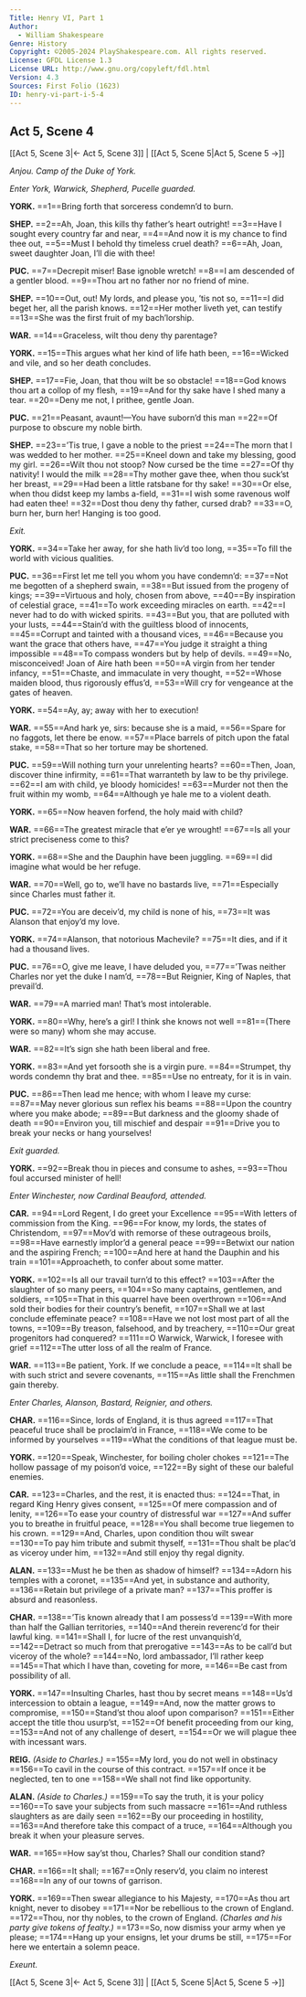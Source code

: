```yaml
---
Title: Henry VI, Part 1
Author: 
  - William Shakespeare
Genre: History
Copyright: ©2005-2024 PlayShakespeare.com. All rights reserved.
License: GFDL License 1.3
License URL: http://www.gnu.org/copyleft/fdl.html
Version: 4.3
Sources: First Folio (1623)
ID: henry-vi-part-i-5-4
---
```


## Act 5, Scene 4
[[Act 5, Scene 3|← Act 5, Scene 3]] | [[Act 5, Scene 5|Act 5, Scene 5 →]]

*Anjou. Camp of the Duke of York.*

*Enter York, Warwick, Shepherd, Pucelle guarded.*

**YORK.**
==1==Bring forth that sorceress condemn’d to burn.

**SHEP.**
==2==Ah, Joan, this kills thy father’s heart outright!
==3==Have I sought every country far and near,
==4==And now it is my chance to find thee out,
==5==Must I behold thy timeless cruel death?
==6==Ah, Joan, sweet daughter Joan, I’ll die with thee!

**PUC.**
==7==Decrepit miser! Base ignoble wretch!
==8==I am descended of a gentler blood.
==9==Thou art no father nor no friend of mine.

**SHEP.**
==10==Out, out! My lords, and please you, ’tis not so,
==11==I did beget her, all the parish knows.
==12==Her mother liveth yet, can testify
==13==She was the first fruit of my bach’lorship.

**WAR.**
==14==Graceless, wilt thou deny thy parentage?

**YORK.**
==15==This argues what her kind of life hath been,
==16==Wicked and vile, and so her death concludes.

**SHEP.**
==17==Fie, Joan, that thou wilt be so obstacle!
==18==God knows thou art a collop of my flesh,
==19==And for thy sake have I shed many a tear.
==20==Deny me not, I prithee, gentle Joan.

**PUC.**
==21==Peasant, avaunt!—You have suborn’d this man
==22==Of purpose to obscure my noble birth.

**SHEP.**
==23==’Tis true, I gave a noble to the priest
==24==The morn that I was wedded to her mother.
==25==Kneel down and take my blessing, good my girl.
==26==Wilt thou not stoop? Now cursed be the time
==27==Of thy nativity! I would the milk
==28==Thy mother gave thee, when thou suck’st her breast,
==29==Had been a little ratsbane for thy sake!
==30==Or else, when thou didst keep my lambs a-field,
==31==I wish some ravenous wolf had eaten thee!
==32==Dost thou deny thy father, cursed drab?
==33==O, burn her, burn her! Hanging is too good.

*Exit.*

**YORK.**
==34==Take her away, for she hath liv’d too long,
==35==To fill the world with vicious qualities.

**PUC.**
==36==First let me tell you whom you have condemn’d:
==37==Not me begotten of a shepherd swain,
==38==But issued from the progeny of kings;
==39==Virtuous and holy, chosen from above,
==40==By inspiration of celestial grace,
==41==To work exceeding miracles on earth.
==42==I never had to do with wicked spirits.
==43==But you, that are polluted with your lusts,
==44==Stain’d with the guiltless blood of innocents,
==45==Corrupt and tainted with a thousand vices,
==46==Because you want the grace that others have,
==47==You judge it straight a thing impossible
==48==To compass wonders but by help of devils.
==49==No, misconceived! Joan of Aire hath been
==50==A virgin from her tender infancy,
==51==Chaste, and immaculate in very thought,
==52==Whose maiden blood, thus rigorously effus’d,
==53==Will cry for vengeance at the gates of heaven.

**YORK.**
==54==Ay, ay; away with her to execution!

**WAR.**
==55==And hark ye, sirs: because she is a maid,
==56==Spare for no faggots, let there be enow.
==57==Place barrels of pitch upon the fatal stake,
==58==That so her torture may be shortened.

**PUC.**
==59==Will nothing turn your unrelenting hearts?
==60==Then, Joan, discover thine infirmity,
==61==That warranteth by law to be thy privilege.
==62==I am with child, ye bloody homicides!
==63==Murder not then the fruit within my womb,
==64==Although ye hale me to a violent death.

**YORK.**
==65==Now heaven forfend, the holy maid with child?

**WAR.**
==66==The greatest miracle that e’er ye wrought!
==67==Is all your strict preciseness come to this?

**YORK.**
==68==She and the Dauphin have been juggling.
==69==I did imagine what would be her refuge.

**WAR.**
==70==Well, go to, we’ll have no bastards live,
==71==Especially since Charles must father it.

**PUC.**
==72==You are deceiv’d, my child is none of his,
==73==It was Alanson that enjoy’d my love.

**YORK.**
==74==Alanson, that notorious Machevile?
==75==It dies, and if it had a thousand lives.

**PUC.**
==76==O, give me leave, I have deluded you,
==77==’Twas neither Charles nor yet the duke I nam’d,
==78==But Reignier, King of Naples, that prevail’d.

**WAR.**
==79==A married man! That’s most intolerable.

**YORK.**
==80==Why, here’s a girl! I think she knows not well
==81==(There were so many) whom she may accuse.

**WAR.**
==82==It’s sign she hath been liberal and free.

**YORK.**
==83==And yet forsooth she is a virgin pure.
==84==Strumpet, thy words condemn thy brat and thee.
==85==Use no entreaty, for it is in vain.

**PUC.**
==86==Then lead me hence; with whom I leave my curse:
==87==May never glorious sun reflex his beams
==88==Upon the country where you make abode;
==89==But darkness and the gloomy shade of death
==90==Environ you, till mischief and despair
==91==Drive you to break your necks or hang yourselves!

*Exit guarded.*

**YORK.**
==92==Break thou in pieces and consume to ashes,
==93==Thou foul accursed minister of hell!

*Enter Winchester, now Cardinal Beauford, attended.*

**CAR.**
==94==Lord Regent, I do greet your Excellence
==95==With letters of commission from the King.
==96==For know, my lords, the states of Christendom,
==97==Mov’d with remorse of these outrageous broils,
==98==Have earnestly implor’d a general peace
==99==Betwixt our nation and the aspiring French;
==100==And here at hand the Dauphin and his train
==101==Approacheth, to confer about some matter.

**YORK.**
==102==Is all our travail turn’d to this effect?
==103==After the slaughter of so many peers,
==104==So many captains, gentlemen, and soldiers,
==105==That in this quarrel have been overthrown
==106==And sold their bodies for their country’s benefit,
==107==Shall we at last conclude effeminate peace?
==108==Have we not lost most part of all the towns,
==109==By treason, falsehood, and by treachery,
==110==Our great progenitors had conquered?
==111==O Warwick, Warwick, I foresee with grief
==112==The utter loss of all the realm of France.

**WAR.**
==113==Be patient, York. If we conclude a peace,
==114==It shall be with such strict and severe covenants,
==115==As little shall the Frenchmen gain thereby.

*Enter Charles, Alanson, Bastard, Reignier, and others.*

**CHAR.**
==116==Since, lords of England, it is thus agreed
==117==That peaceful truce shall be proclaim’d in France,
==118==We come to be informed by yourselves
==119==What the conditions of that league must be.

**YORK.**
==120==Speak, Winchester, for boiling choler chokes
==121==The hollow passage of my poison’d voice,
==122==By sight of these our baleful enemies.

**CAR.**
==123==Charles, and the rest, it is enacted thus:
==124==That, in regard King Henry gives consent,
==125==Of mere compassion and of lenity,
==126==To ease your country of distressful war
==127==And suffer you to breathe in fruitful peace,
==128==You shall become true liegemen to his crown.
==129==And, Charles, upon condition thou wilt swear
==130==To pay him tribute and submit thyself,
==131==Thou shalt be plac’d as viceroy under him,
==132==And still enjoy thy regal dignity.

**ALAN.**
==133==Must he be then as shadow of himself?
==134==Adorn his temples with a coronet,
==135==And yet, in substance and authority,
==136==Retain but privilege of a private man?
==137==This proffer is absurd and reasonless.

**CHAR.**
==138==’Tis known already that I am possess’d
==139==With more than half the Gallian territories,
==140==And therein reverenc’d for their lawful king.
==141==Shall I, for lucre of the rest unvanquish’d,
==142==Detract so much from that prerogative
==143==As to be call’d but viceroy of the whole?
==144==No, lord ambassador, I’ll rather keep
==145==That which I have than, coveting for more,
==146==Be cast from possibility of all.

**YORK.**
==147==Insulting Charles, hast thou by secret means
==148==Us’d intercession to obtain a league,
==149==And, now the matter grows to compromise,
==150==Stand’st thou aloof upon comparison?
==151==Either accept the title thou usurp’st,
==152==Of benefit proceeding from our king,
==153==And not of any challenge of desert,
==154==Or we will plague thee with incessant wars.

**REIG.**
*(Aside to Charles.)*
==155==My lord, you do not well in obstinacy
==156==To cavil in the course of this contract.
==157==If once it be neglected, ten to one
==158==We shall not find like opportunity.

**ALAN.**
*(Aside to Charles.)*
==159==To say the truth, it is your policy
==160==To save your subjects from such massacre
==161==And ruthless slaughters as are daily seen
==162==By our proceeding in hostility,
==163==And therefore take this compact of a truce,
==164==Although you break it when your pleasure serves.

**WAR.**
==165==How say’st thou, Charles? Shall our condition stand?

**CHAR.**
==166==It shall;
==167==Only reserv’d, you claim no interest
==168==In any of our towns of garrison.

**YORK.**
==169==Then swear allegiance to his Majesty,
==170==As thou art knight, never to disobey
==171==Nor be rebellious to the crown of England.
==172==Thou, nor thy nobles, to the crown of England.
*(Charles and his party give tokens of fealty.)*
==173==So, now dismiss your army when ye please;
==174==Hang up your ensigns, let your drums be still,
==175==For here we entertain a solemn peace.

*Exeunt.*

[[Act 5, Scene 3|← Act 5, Scene 3]] | [[Act 5, Scene 5|Act 5, Scene 5 →]]